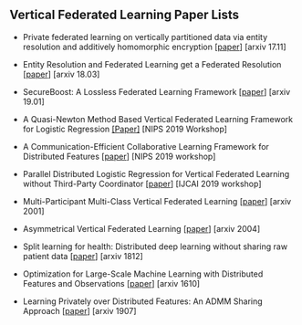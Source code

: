 ## Vertical Federated Learning Paper Lists

* Private federated learning on vertically partitioned data via entity resolution and additively homomorphic encryption [[paper](https://arxiv.org/abs/1711.10677)] [arxiv 17.11]
* Entity Resolution and Federated Learning get a Federated Resolution [[paper](https://arxiv.org/abs/1803.04035)] [arxiv 18.03]
* SecureBoost: A Lossless Federated Learning Framework [[paper](https://arxiv.org/abs/1901.08755)] [arxiv 19.01]
* A Quasi-Newton Method Based Vertical Federated Learning Framework for Logistic Regression [[Paper]](https://arxiv.org/abs/1912.00513) [NIPS 2019 Workshop]

* A Communication-Efficient Collaborative Learning Framework for Distributed Features [[paper](https://arxiv.org/abs/1912.11187)] [NIPS 2019 workshop]

* Parallel Distributed Logistic Regression for Vertical Federated Learning without Third-Party Coordinator [[paper](https://arxiv.org/abs/1911.09824)] [IJCAI 2019 workshop]

* Multi-Participant Multi-Class Vertical Federated Learning [[paper](https://arxiv.org/abs/2001.11154)] [arxiv 2001]
* Asymmetrical Vertical Federated Learning [[paper](https://arxiv.org/abs/2004.07427)] [arxiv 2004]
* Split learning for health: Distributed deep learning without sharing raw patient data [[paper](https://arxiv.org/abs/1812.00564)] [arxiv 1812]

* Optimization for Large-Scale Machine Learning with Distributed Features and Observations [[paper](https://arxiv.org/abs/1610.10060)] [arxiv 1610]

* Learning Privately over Distributed Features: An ADMM Sharing Approach [[paper](https://arxiv.org/abs/1907.07735)] [arxiv 1907]

